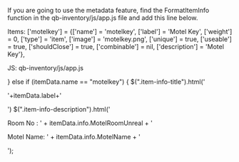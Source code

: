 If you are going to use the metadata feature, find the FormatItemInfo function in the qb-inventory/js/app.js file and add this line below.


Items: 
	['motelkey'] 			 		 = {['name'] = 'motelkey', 			  			['label'] = 'Motel Key', 			['weight'] = 0, 		['type'] = 'item', 		['image'] = 'motelkey.png', 			['unique'] = true, 		['useable'] = true, 	['shouldClose'] = true,	   ['combinable'] = nil,   ['description'] = 'Motel Key'},

JS:
qb-inventory/js/app.js

} else if (itemData.name == "motelkey") {
            $(".item-info-title").html('<p>'+itemData.label+'</p>')
            $(".item-info-description").html('<p><strong></strong><span>Room No : ' + itemData.info.MotelRoomUnreal + '</span></p><p><strong></strong><span>Motel Name: ' + itemData.info.MotelName + '</span></p><p>');


